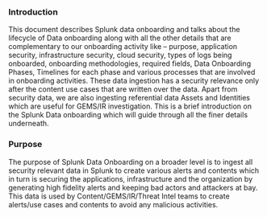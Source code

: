       

### Introduction

This document describes Splunk data onboarding and talks about the lifecycle of Data onboarding along with all the other details that are complementary to our onboarding activity like – purpose, application security, infrastructure security, cloud security, types of logs being onboarded, onboarding methodologies, required fields, Data Onboarding Phases, Timelines for each phase and various processes that are involved in onboarding activities. These data ingestion has a security relevance only after the content use cases that are written over the data. Apart from security data, we are also ingesting referential data Assets and Identities which are useful for GEMS/IR investigation. This is a brief introduction on the Splunk Data onboarding which will guide through all the finer details underneath.

### Purpose

The purpose of Splunk Data Onboarding on a broader level is to ingest all security relevant data in Splunk to create various alerts and contents which in turn is securing the applications, infrastructure and the organization by generating high fidelity alerts and keeping bad actors and attackers at bay. This data is used by Content/GEMS/IR/Threat Intel teams to create alerts/use cases and contents to avoid any malicious activities.